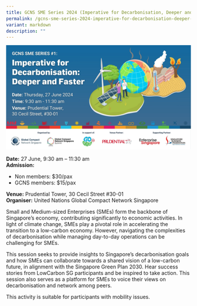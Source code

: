 ```yaml
---
title: GCNS SME Series 2024 (Imperative for Decarbonisation, Deeper and Faster)
permalink: /gcns-sme-series-2024-imperative-for-decarbonisation-deeper-and-faster/
variant: markdown
description: ""
---
```

![Imperative_for_Decarbonisation ](/images/Workshop%20&amp;%20Talks/GCNS_SME_Series_2024___Imperative_for_Decarbonisation___Deeper_and_Faster.jpg)

**Date:** 27 June, 9:30 am – 11:30 am  <br> 
**Admission:** <br>
* Non members: $30/pax
* GCNS members: $15/pax <br> 

**Venue:** Prudential Tower, 30 Cecil Street #30-01  <br> 
**Organiser:** United Nations Global Compact Network Singapore   

Small and Medium-sized Enterprises (SMEs) form the backbone of Singapore’s economy, contributing significantly to economic activities. In light of climate change, SMEs play a pivotal role in accelerating the transition to a low-carbon economy. However, navigating the complexities of decarbonisation while managing day-to-day operations can be challenging for SMEs.

This session seeks to provide insights to Singapore’s decarbonisation goals and how SMEs can collaborate towards a shared vision of a low-carbon future, in alignment with the Singapore Green Plan 2030. Hear success stories from LowCarbon SG participants and be inspired to take action. This session also serves as a platform for SMEs to voice their views on decarbonisation and network among peers.&nbsp;

This activity is suitable for participants with mobility issues.

 

<a target="_blank" class="btn-link" href="https://summit.unglobalcompact.sg/2024-sme-series1/"><img src="/images/gogreensg_website-32.png"></a> 

<style> 
.btn-link { 
display: none; 
} 

a.btn-link[target="_blank"]:after { 
display: none; 
} 

.btn-link > img { 
width: 100%; 
} 
</style>